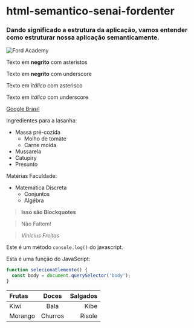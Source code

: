 # html-semantico-senai-fordenter
### Dando significado a estrutura da aplicação, vamos entender como estruturar nossa aplicação semanticamente.

![Ford Academy](https://i.ytimg.com/vi/99N6q1nwK7M/maxresdefault.jpg)

Texto em **negrito** com asteristos

Texto em __negrito__ com underscore

Texto em *itálico* com asterisco

Texto em _itálico_ com underscore

[Google Brasil](https://www.google.com.br/)

 Ingredientes para a lasanha:
 * Massa pré-cozida
   * Molho de tomate
   * Carne moída
 * Mussarela
 * Catupiry
 * Presunto

Matérias Faculdade:
* Matemática Discreta
    * Conjuntos
    * Algébra

> **Isso são Blockquotes** <br>

> Não Faltem!<br>

> _Vinicius Freitas_

Este é um método `console.log()` do javascript.

Esta é uma função do JavaScript:

```javascript
function selecionaElemento() {
  const body = document.querySelector('body');
}
```

Frutas | Doces  | Salgados
:----- | :----: | ------:
Kiwi   | Bala   | Kibe
Morango| Churros| Risole

